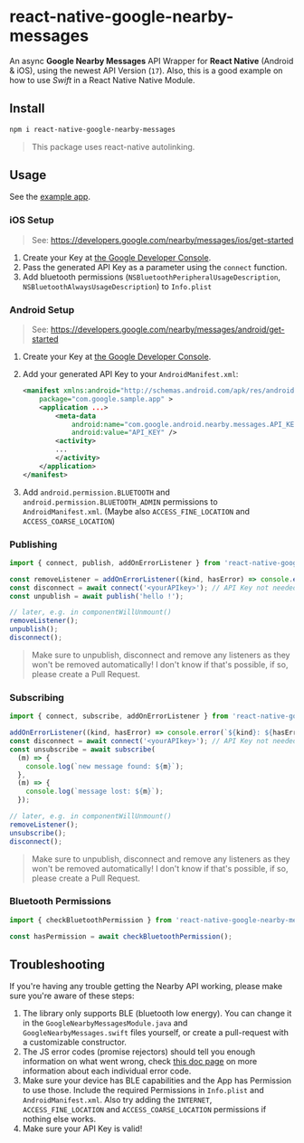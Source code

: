 # react-native-google-nearby-messages

An async **Google Nearby Messages** API Wrapper for **React Native** (Android & iOS), using the newest API Version (`17`). Also, this is a good example on how to use _Swift_ in a React Native Native Module.

## Install

```sh
npm i react-native-google-nearby-messages
```

> This package uses react-native autolinking.

## Usage

See the [example app](example/).

### iOS Setup

> See: https://developers.google.com/nearby/messages/ios/get-started

1. Create your Key at [the Google Developer Console](https://console.developers.google.com/flows/enableapi?apiid=copresence&keyType=CLIENT_SIDE_IOS&reusekey=true).
2. Pass the generated API Key as a parameter using the `connect` function.
3. Add bluetooth permissions (`NSBluetoothPeripheralUsageDescription`, `NSBluetoothAlwaysUsageDescription`) to `Info.plist`

### Android Setup

> See: https://developers.google.com/nearby/messages/android/get-started

1. Create your Key at [the Google Developer Console](https://console.developers.google.com/flows/enableapi?apiid=copresence&keyType=CLIENT_SIDE_ANDROID&reusekey=true).
2. Add your generated API Key to your `AndroidManifest.xml`:

    ```xml
    <manifest xmlns:android="http://schemas.android.com/apk/res/android"
        package="com.google.sample.app" >
        <application ...>
            <meta-data
                android:name="com.google.android.nearby.messages.API_KEY"
                android:value="API_KEY" />
            <activity>
            ...
            </activity>
        </application>
    </manifest>
    ```

3. Add `android.permission.BLUETOOTH` and `android.permission.BLUETOOTH_ADMIN` permissions to `AndroidManifest.xml`. (Maybe also `ACCESS_FINE_LOCATION` and `ACCESS_COARSE_LOCATION`)

### Publishing

```ts
import { connect, publish, addOnErrorListener } from 'react-native-google-nearby-messages';

const removeListener = addOnErrorListener((kind, hasError) => console.error(`${kind}: ${hasError}`));
const disconnect = await connect('<yourAPIkey>'); // API Key not needed in Android, add to Manifest instead!
const unpublish = await publish('hello !');

// later, e.g. in componentWillUnmount()
removeListener();
unpublish();
disconnect();
```

> Make sure to unpublish, disconnect and remove any listeners as they won't be removed automatically! I don't know if that's possible, if so, please create a Pull Request.

### Subscribing

```ts
import { connect, subscribe, addOnErrorListener } from 'react-native-google-nearby-messages';

addOnErrorListener((kind, hasError) => console.error(`${kind}: ${hasError}`));
const disconnect = await connect('<yourAPIkey>'); // API Key not needed in Android, add to Manifest instead!
const unsubscribe = await subscribe(
  (m) => {
    console.log(`new message found: ${m}`);
  },
  (m) => {
    console.log(`message lost: ${m}`);
  });

// later, e.g. in componentWillUnmount()
removeListener();
unsubscribe();
disconnect();
```

> Make sure to unpublish, disconnect and remove any listeners as they won't be removed automatically! I don't know if that's possible, if so, please create a Pull Request.

### Bluetooth Permissions

```ts
import { checkBluetoothPermission } from 'react-native-google-nearby-messages';

const hasPermission = await checkBluetoothPermission();
```

## Troubleshooting

If you're having any trouble getting the Nearby API working, please make sure you're aware of these steps:

1. The library only supports BLE (bluetooth low energy). You can change it in the `GoogleNearbyMessagesModule.java` and `GoogleNearbyMessages.swift` files yourself, or create a pull-request with a customizable constructor.
2. The JS error codes (promise rejectors) should tell you enough information on what went wrong, check [this doc page](https://developers.google.com/android/reference/com/google/android/gms/nearby/messages/NearbyMessagesStatusCodes) on more information about each individual error code.
3. Make sure your device has BLE capabilities and the App has Permission to use those. Include the required Permissions in `Info.plist` and `AndroidManifest.xml`. Also try adding the `INTERNET`, `ACCESS_FINE_LOCATION` and `ACCESS_COARSE_LOCATION` permissions if nothing else works.
4. Make sure your API Key is valid!
